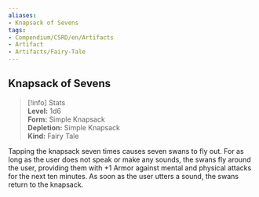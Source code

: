 ```yaml
---
aliases:
- Knapsack of Sevens
tags:
- Compendium/CSRD/en/Artifacts
- Artifact
- Artifacts/Fairy-Tale
---
```


  
## Knapsack of Sevens  
>[!info] Stats  
> **Level:** 1d6  
> **Form:** Simple Knapsack  
> **Depletion:** Simple Knapsack  
> **Kind:** Fairy Tale
  
Tapping the knapsack seven times causes seven swans to fly out. For as long as the user does not speak or make any sounds, the swans fly around the user, providing them with +1 Armor against mental and physical attacks for the next ten minutes. As soon as the user utters a sound, the swans return to the knapsack.